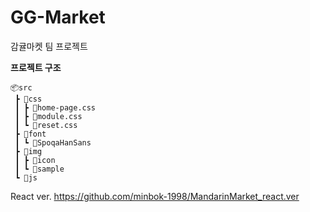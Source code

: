 # GG-Market
감귤마켓 팀 프로젝트

<b>프로젝트 구조</b>
```
📦src
 ┣ 📂css
 ┃ ┣ 📜home-page.css
 ┃ ┣ 📜module.css
 ┃ ┗ 📜reset.css
 ┣ 📂font
 ┃ ┗ 📂SpoqaHanSans
 ┣ 📂img
 ┃ ┣ 📂icon
 ┃ ┗ 📂sample
 ┗ 📂js
 ```
 
  React ver. https://github.com/minbok-1998/MandarinMarket_react.ver
